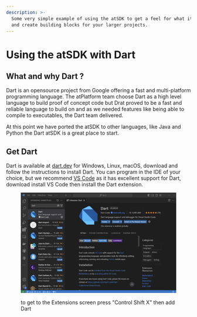 ```yaml
---
description: >-
  Some very simple example of using the atSDK to get a feel for what it offers
  and create building blocks for your larger projects.
---
```


# Using the atSDK with Dart

## What and why Dart ?

&#x20;Dart is an opensource project from Google offering a fast and multi-platform programming language. The atPlatform team choose Dart as a high level language to build proof of concept code but Drat proved to be a fast and reliable language to build on and as we needed features like being able to compile to executables, the Dart team delivered.&#x20;

At this point we have ported the atSDK to other languages, like Java and Python the Dart atSDK is a great place to start.&#x20;

## Get Dart

Dart is available at [dart.dev](https://dart.dev/get-dart) for Windows, Linux, macOS, download and follow the instructions to install Dart. You can program in the IDE of your choice, but we recommend [VS Code](https://code.visualstudio.com/) as it has excellent support for Dart, download install VS Code then install the Dart extension.



<figure><img src="../.gitbook/assets/VSCODE.png" alt=""><figcaption><p>to get to the Extensions screen press "Control Shift X" then add Dart </p></figcaption></figure>
